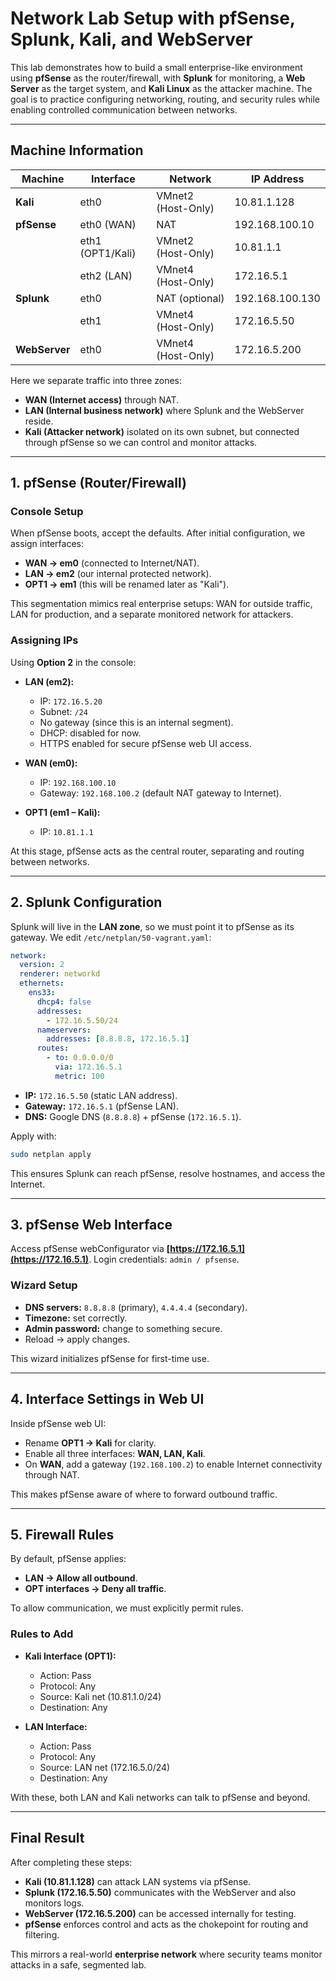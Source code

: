 

# Network Lab Setup with pfSense, Splunk, Kali, and WebServer

This lab demonstrates how to build a small enterprise-like environment using **pfSense** as the router/firewall, with **Splunk** for monitoring, a **Web Server** as the target system, and **Kali Linux** as the attacker machine. The goal is to practice configuring networking, routing, and security rules while enabling controlled communication between networks.

---

## Machine Information

| Machine       | Interface        | Network            | IP Address      |
| ------------- | ---------------- | ------------------ | --------------- |
| **Kali**      | eth0             | VMnet2 (Host-Only) | 10.81.1.128     |
| **pfSense**   | eth0 (WAN)       | NAT                | 192.168.100.10  |
|               | eth1 (OPT1/Kali) | VMnet2 (Host-Only) | 10.81.1.1       |
|               | eth2 (LAN)       | VMnet4 (Host-Only) | 172.16.5.1      |
| **Splunk**    | eth0             | NAT (optional)     | 192.168.100.130 |
|               | eth1             | VMnet4 (Host-Only) | 172.16.5.50     |
| **WebServer** | eth0             | VMnet4 (Host-Only) | 172.16.5.200    |

Here we separate traffic into three zones:

* **WAN (Internet access)** through NAT.
* **LAN (Internal business network)** where Splunk and the WebServer reside.
* **Kali (Attacker network)** isolated on its own subnet, but connected through pfSense so we can control and monitor attacks.

---

## 1. pfSense (Router/Firewall)

### Console Setup

When pfSense boots, accept the defaults. After initial configuration, we assign interfaces:

* **WAN → em0** (connected to Internet/NAT).
* **LAN → em2** (our internal protected network).
* **OPT1 → em1** (this will be renamed later as "Kali").

This segmentation mimics real enterprise setups: WAN for outside traffic, LAN for production, and a separate monitored network for attackers.

### Assigning IPs

Using **Option 2** in the console:

* **LAN (em2):**

  * IP: `172.16.5.20`
  * Subnet: `/24`
  * No gateway (since this is an internal segment).
  * DHCP: disabled for now.
  * HTTPS enabled for secure pfSense web UI access.

* **WAN (em0):**

  * IP: `192.168.100.10`
  * Gateway: `192.168.100.2` (default NAT gateway to Internet).

* **OPT1 (em1 – Kali):**

  * IP: `10.81.1.1`

At this stage, pfSense acts as the central router, separating and routing between networks.

---

## 2. Splunk Configuration

Splunk will live in the **LAN zone**, so we must point it to pfSense as its gateway.
We edit `/etc/netplan/50-vagrant.yaml`:

```yaml
network:
  version: 2
  renderer: networkd
  ethernets:
    ens33:
      dhcp4: false
      addresses:
        - 172.16.5.50/24
      nameservers:
        addresses: [8.8.8.8, 172.16.5.1]
      routes:
        - to: 0.0.0.0/0
          via: 172.16.5.1
          metric: 100
```

* **IP:** `172.16.5.50` (static LAN address).
* **Gateway:** `172.16.5.1` (pfSense LAN).
* **DNS:** Google DNS (`8.8.8.8`) + pfSense (`172.16.5.1`).

Apply with:

```bash
sudo netplan apply
```

This ensures Splunk can reach pfSense, resolve hostnames, and access the Internet.

---

## 3. pfSense Web Interface

Access pfSense webConfigurator via **[https://172.16.5.1](https://172.16.5.1)**.
Login credentials: `admin / pfsense`.

### Wizard Setup

* **DNS servers:** `8.8.8.8` (primary), `4.4.4.4` (secondary).
* **Timezone:** set correctly.
* **Admin password:** change to something secure.
* Reload → apply changes.

This wizard initializes pfSense for first-time use.

---

## 4. Interface Settings in Web UI

Inside pfSense web UI:

* Rename **OPT1 → Kali** for clarity.
* Enable all three interfaces: **WAN, LAN, Kali**.
* On **WAN**, add a gateway (`192.168.100.2`) to enable Internet connectivity through NAT.

This makes pfSense aware of where to forward outbound traffic.

---

## 5. Firewall Rules

By default, pfSense applies:

* **LAN → Allow all outbound**.
* **OPT interfaces → Deny all traffic**.

To allow communication, we must explicitly permit rules.

### Rules to Add

* **Kali Interface (OPT1):**

  * Action: Pass
  * Protocol: Any
  * Source: Kali net (10.81.1.0/24)
  * Destination: Any

* **LAN Interface:**

  * Action: Pass
  * Protocol: Any
  * Source: LAN net (172.16.5.0/24)
  * Destination: Any

With these, both LAN and Kali networks can talk to pfSense and beyond.

---

## Final Result

After completing these steps:

* **Kali (10.81.1.128)** can attack LAN systems via pfSense.
* **Splunk (172.16.5.50)** communicates with the WebServer and also monitors logs.
* **WebServer (172.16.5.200)** can be accessed internally for testing.
* **pfSense** enforces control and acts as the chokepoint for routing and filtering.

This mirrors a real-world **enterprise network** where security teams monitor attacks in a safe, segmented lab.


